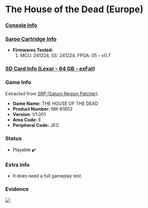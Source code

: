 # The House of the Dead (Europe)

### [Console Info](../../../../../Info/Consoles/VA13/README.md)

### [Saroo Cartridge Info](../../../../../Info/Cartridges/GuangzhouSanStarOnlineShop/1.6/README.md)

- <b>Firmwares Tested:</b>
  1. MCU: 241224, SS: 241224, FPGA: 05 - v0.7

### [SD Card Info (Lexar - 64 GB - exFat)](../../../../../Info/SdCards/Lexar/64GB/exfat/README.md)

### Game Info

Extracted from [SRP (Saturn Region Patcher)](https://segaxtreme.net/resources/saturn-region-patcher.81/download).

- <b>Game Name:</b> THE HOUSE OF THE DEAD
- <b>Product Number:</b> MK-81802
- <b>Version:</b> V1.001
- <b>Area Code:</b> E
- <b>Peripheral Code:</b> JEG

### Status

- Playable :heavy_check_mark:

### Extra Info

- It does need a full gameplay test.

### Evidence

[![](https://img.youtube.com/vi/IXgsoedvt3Y/0.jpg)](https://www.youtube.com/watch?v=IXgsoedvt3Y)
